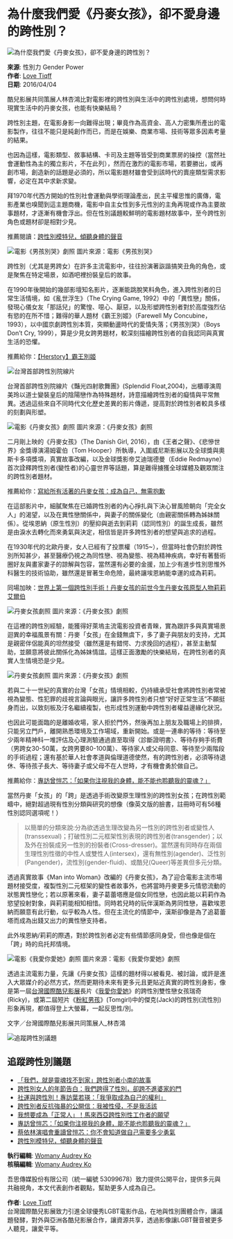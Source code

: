 # 為什麼我們愛《丹麥女孩》，卻不愛身邊的跨性別？

![為什麼我們愛《丹麥女孩》，卻不愛身邊的跨性別？](https://womany.net/cdn-cgi/image/w=1119,f=auto,fit=scale-down/https://castle.womany.net/images/articles/10292/womany_ying_mu_kuai_zhao_2016_03_31__xia_wu_6_52_07_1459421620-32264-3009.png)

**來源**: 性別力 Gender Power  
**作者**: [Love Tiqff](https://authors/tiqff2014?ref=s_a_author)  
**日期**: 2016/04/04

酷兒影展共同策展人林杏鴻比對電影裡的跨性別與生活中的跨性別處境，想問何時現實生活中的丹麥女孩，也能有快樂結局？

跨性別主題，在電影身影一向難得出現；畢竟作為高資金、高人力密集所產出的電影製作，往往不能只是純創作而已，而是在娛樂、商業市場、技術等眾多因素考量的結果。

也因為這樣，電影類型、敘事結構、卡司及主題等皆受到商業票房的操控（當然社會運動性為主的獨立影片，不在此列），然而在激烈的電影市場，若要勝出，或再創市場，創造新的話題是必須的，所以電影題材雖會受到該時代的賣座類型需求影響，必定在其中求新求變。

拜1970年代西方開始的性別社會運動與學術理論產出，民主平權思惟的廣傳，電影產業也嗅聞到這主題商機，電影中自主女性到多元性別的主角再現或作為主要故事題材，才逐漸有機會浮出。但在性別議題較鮮明的電影題材故事中，至今跨性別角色或題材卻是相對少見。

推薦閱讀：[跨性別模特兒，傾聽身體的聲音](https://womany.net/read/article/3995?ref=readout_text)

![電影《男孩別哭》劇照](https://womany.net/cdn-cgi/image/w=800,fit=scale-down,f=auto/https://castle.womany.net/images/content/pictures/42485/womany_MV5BMjEzNzY5NDIzOV5BMl5BanBnXkFtZTcwMzg1NzYzNQ_V1_SX1377_SY679_1459335001-1206-2681.jpg) 圖片來源：電影《男孩別哭》

跨性別（尤其是男跨女）在許多主流電影中，往往扮演著詼諧搞笑丑角的角色，或是聚焦在特定場景，如酒吧裡扮裝皇后的故事。

在1990年後開始的幾部影壇知名影片，逐漸能跳脫笑料角色，進入跨性別者的日常生活情境，如《亂世浮生》（The Crying Game, 1992）中的「異性戀」關係，發現心儀女友「那話兒」的驚惶、噁心、厭惡，以及形塑跨性別者對於高度強烈佔有慾的在所不惜；難得的華人題材《霸王別姬》（Farewell My Concubine，1993），以中國京劇跨性別本質，突顯動盪時代的愛情失落；《男孩別哭》（Boys Don’t Cry, 1999），算是少見女跨男題材，較深刻描繪跨性別者的自我認同與真實生活的恐懼。

推薦給你：[【Herstory】霸王別姬](https://womany.net/read/article/3974?ref=readout_text)

![台灣首部跨性別院線片](https://womany.net/cdn-cgi/image/w=600,h=500,fit=scale-down,f=auto/https://castle.womany.net/images/ad_items/21238/c51c10e5f64081c3f27fcc56122f3adc.png)

台灣首部跨性別院線片《豔光四射歌舞團》(Splendid Float,2004)，出櫃導演周美玲以道士變裝皇后的陰陽戀作為特殊題材，詩意描繪跨性別者的癡情與平常無異。透過這些來自不同時代文化歷史差異的影片傳遞，提高對於跨性別者較具多樣的刻劃與形塑。

![電影《丹麥女孩》劇照](https://womany.net/cdn-cgi/image/w=800,fit=scale-down,f=auto/https://castle.womany.net/images/content/pictures/42486/womany_MV5BMTUxNzE0MTAyOV5BMl5BanBnXkFtZTgwNDcwMzkyNzE_V1_SX1377_SY679_1459335177-1206-4107.jpg) 圖片來源：《丹麥女孩》劇照

二月剛上映的《丹麥女孩》（The Danish Girl, 2016），由《王者之聲》、《悲慘世界》金獎導演湯姆霍伯（Tom Hooper）所執導，入圍威尼斯影展以及全球獎與奧斯卡多項獎項，真實故事改編，以及金球獎影帝艾迪瑞德曼（Eddie Redmayne）首次詮釋跨性別者(變性者)的心靈世界等話題，算是難得擄獲全球媒體及觀眾關注的跨性別者題材。

推薦給你：[寫給所有活著的丹麥女孩：成為自己，無需抱歉](https://womany.net/read/article/9936?ref=readout_text)

在這部影片中，細膩聚焦在已婚跨性別者的內心掙扎與下決心冒風險朝向「完全女人」的渴望，以及在異性戀關係中，與妻子的關係變化（由親密關係轉為姊妹關係）。從埃恩納（原生性別）的壓抑與逝去到莉莉（認同性別）的誕生成長，雖然是由淚水去轉化而來勇氣與決定，相信皆是許多跨性別者的想望與追求的過程。

在1930年代的北歐丹麥，女人已經有了投票權（1915~），但當時社會仍對於跨性別所知甚少，甚至醫療仍視之為同性戀、視為變態、視為精神疾病，幸好有著藝術圈好友與畫家妻子的諒解與包容，當然還有必要的金援，加上少有進步性別思惟外科醫生的技術協助，雖然還是冒著生命危險，最終讓埃恩納能幸運的成為莉莉。

同場加映：[世界上第一個跨性別手術！丹麥女孩的前世今生丹麥女孩原型人物莉莉艾爾伯](https://womany.net/read/article/9992?ref=readout_text)

![丹麥女孩劇照](https://womany.net/cdn-cgi/image/w=600,h=500,fit=scale-down,f=auto/https://castle.womany.net/images/ad_items/21235/76cc85aa08621cb258b76a8f2e4d7ede.png) 圖片來源：《丹麥女孩》劇照

在這裡的跨性別經驗，能獲得好萊塢主流電影投資者青睞，實為跟許多與真實場景迴異的幸福風景有關：丹麥「女孩」在金錢無虞下，多了妻子與朋友的支持，尤其是親密伴侶能真的坦然接受（雖然還是有錯愕、力求挽回的過程），甚至主動幫助，並願意將彼此關係化為姊妹情誼。這樣正面激勵的快樂結局，在跨性別者的真實人生情境恐是少見。

![丹麥女孩劇照](https://womany.net/cdn-cgi/image/w=800,fit=scale-down,f=auto/https://castle.womany.net/images/content/pictures/42520/womany_danish_girl_1459421000-32261-0394.png) 圖片來源：《丹麥女孩》劇照

若與二十一世紀的真實的台灣「女孩」情境相較，仍持續承受社會將跨性別者常被視為變態、性犯罪的歧視言論與眼光，讓許多跨性別者只想“好好正常生活”不願挺身而出，以致刻板及汙名繼續複製，也形成性別運動中跨性別者權益邊緣化狀況。

也因此可能面臨的是離婚收場，家人拒於門外，然後再加上朋友及職場上的排擠，只能另立門戶，離開熟悉環境及工作場域，重新開始。或是一連串的等待：等待至少兩年精神科一堆評估及心理測驗通過直至取得〈診斷證明書〉、等待存夠手術費（男跨女30-50萬，女跨男要80-100萬）、等待家人或父母同意、等待至少兩階段的手術過程；還有基於華人社會孝道與倫理道德使然，有的跨性別者，必須等待退休、等待孩子長大、等待妻子或父母不在人世時，才有機會勇於做自己。

推薦給你：[專訪曾愷芯：「如果你注視我的身體，能不能也聆聽我的靈魂？」](https://womany.net/read/article/9743?ref=readout_text)

當然丹麥「女孩」的「跨」是透過手術改變原生理性別的跨性別女孩；在跨性別範疇中，絕對超過現有性別分類與研究的想像（像英文版的臉書，註冊時可有56種性別認同選項呢！）

> 以簡單的分類來說:分為欲透過生理改變為另一性別的跨性別者或變性人(transsexual)；打破性別二元框架性別表現的跨性別者(transgender)；以及外在扮裝成另一性別的扮裝者(Cross-dresser)。當然還有同時存在兩個生理性別性徵的中性人或雙性人(intersex)，還有無性別(agender)、泛性別(Pangender)，流性別(gender-fluid)、或酷兒(Queer)等差異但多元分類。

透過真實故事《Man into Woman》改編的《丹麥女孩》，為了迎合電影主流市場題材接受度，複製性別二元框架的變性者故事外，也將當時丹麥更多元情慾流動的狀態異性戀化；若以原著來看，妻子葛蕾塔應是個女同性戀，也因此能以莉莉作為慾望投射對象，與莉莉能相知相惜。同時若兒時的玩伴漢斯為男同性戀，喜歡埃恩納而願意有此行動，似乎較為人性。但在主流化的情節中，漢斯卻像是為了追葛蕾塔而成為出錢又出力的異性戀支持者。

此外埃恩納/莉莉的際遇，對於跨性別者必定有些情節感同身受，但也像是個在「跨」時的烏托邦情境。

![電影《我愛你愛她》劇照](https://womany.net/cdn-cgi/image/w=800,fit=scale-down,f=auto/https://castle.womany.net/images/content/pictures/42488/womany_Cover_4_1459335806-5087-0565.jpg) 圖片來源：電影《我愛你愛她》劇照

透過主流電影力量，先讓《丹麥女孩》這樣的題材得以被看見、被討論，或許是進入大眾媒介的必然方式，然而更期待未來有更多元且更貼近真實的跨性別身影，像是第一屆[台灣國際酷兒影展](https://www.facebook.com/tiqff)長片《[我愛你愛她](http://www.tiqff.com/films/2014/%E9%85%B7%E5%85%92%E4%B9%8B%E5%85%89/%E6%88%91%E6%84%9B%E4%BD%A0%E6%84%9B%E5%A5%B9)》的跨性別雙性戀女孩瑞奇(Ricky)，或第二屆短片《[粉紅男孩](http://www.tiqff.com/films/2015/2015-%E7%9F%AD%E7%89%87%E9%9B%86/%E7%B2%89%E7%B4%85%E7%94%B7%E5%AD%A9)》(Tomgirl)中的傑克(Jack)的跨性別(流性別)形象再現，都值得登上大螢幕，一起反思性/別。

文字／台灣國際酷兒影展共同策展人_林杏鴻

![追蹤跨性別議題](https://womany.net/cdn-cgi/image/w=1200,fit=scale-down,f=auto/https://castle.womany.net/images/ad_items/21242/e65c4c189b060614118f8e280861322c.jpg) 

## 追蹤跨性別議題

-   [「我們，就是靈魂找不到家」跨性別者小南的故事](https://womany.net/read/article/7232?ref=s_a_relarticles)
-   [跨性別女人的年節告白：我們跨得了性別，卻跨不進婆家的門](https://womany.net/read/article/9858?ref=s_a_relarticles)
-   [社運與跨性別！專訪葉若瑛：「我爭取成為自己的權利」](https://womany.net/read/article/10183?ref=s_a_relarticles)
-   [跨性別者反抗強暴的公開信：我被性侵，不是我活該](https://womany.net/read/article/10118?ref=s_a_relarticles)
-   [我想要成為「正常人」！馬來西亞跨性別性工作者的願望](https://womany.net/read/article/5469?ref=s_a_relarticles)
-   [專訪曾愷芯：「如果你注視我的身體，能不能也聆聽我的靈魂？」](https://womany.net/read/article/9743?ref=s_a_relarticles)
-   [蔡依林演唱會重讀曾愷芯：你不會知道做自己需要多少勇氣](https://womany.net/read/article/9069?ref=s_a_relarticles)
-   [跨性別模特兒，傾聽身體的聲音](https://womany.net/read/article/3995?ref=s_a_relarticles)

**執行編輯**: [Womany Audrey Ko](https://authors/runrunaudrey?ref=s_a_editor)  
**核稿編輯**: [Womany Audrey Ko](https://authors/runrunaudrey?ref=s_a_editor)

吾思傳媒股份有限公司（統一編號 53099678）致力提供公開平台，提供多元與共融視角，本文代表創作者觀點，幫助更多人成為自己。

**作者**: [Love Tiqff](https://authors/tiqff2014?ref=wa-card)  
台灣國際酷兒影展致力引進全球優秀LGBT電影作品，在地與性別團體合作，讓議題發酵，對外與亞洲各酷兒影展合作，讓資源共享，透過影像讓LGBT聲音被更多人聽見，讓愛平等。